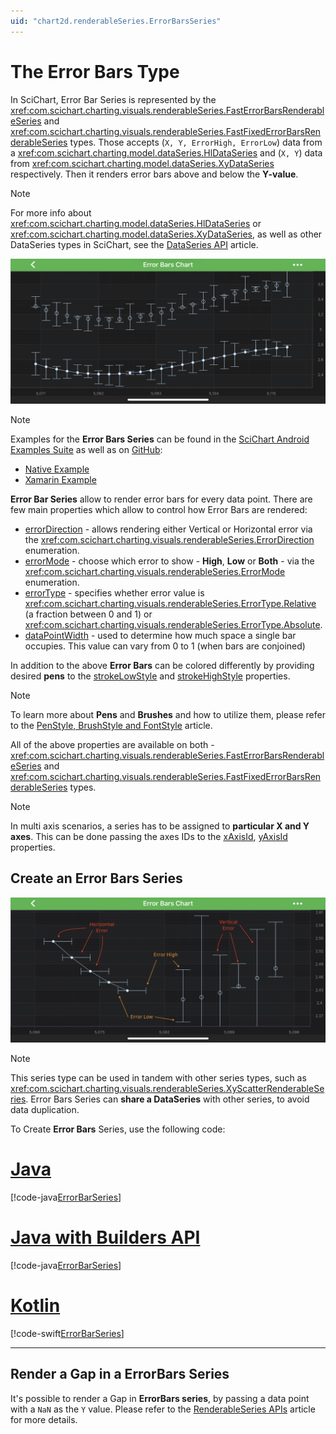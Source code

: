 ```yaml
---
uid: "chart2d.renderableSeries.ErrorBarsSeries"
---
```


# The Error Bars Type
In SciChart, Error Bar Series is represented by the <xref:com.scichart.charting.visuals.renderableSeries.FastErrorBarsRenderableSeries> and <xref:com.scichart.charting.visuals.renderableSeries.FastFixedErrorBarsRenderableSeries> types. Those accepts (`X, Y, ErrorHigh, ErrorLow`) data from a <xref:com.scichart.charting.model.dataSeries.HlDataSeries> and (`X, Y`) data from <xref:com.scichart.charting.model.dataSeries.XyDataSeries> respectively. Then it renders error bars above and below the **Y-value**.

> [!NOTE] 
> For more info about <xref:com.scichart.charting.model.dataSeries.HlDataSeries> or <xref:com.scichart.charting.model.dataSeries.XyDataSeries>, as well as other DataSeries types in SciChart, see the [DataSeries API](xref:chart2d.DataSeriesAPIs) article.

![Error Bars Type](images/error-bars-chart-example.png)

> [!NOTE] 
> Examples for the **Error Bars Series** can be found in the [SciChart Android Examples Suite](https://www.scichart.com/examples/android-chart/) as well as on [GitHub](https://github.com/ABTSoftware/SciChart.Android.Examples):
> - [Native Example](https://www.scichart.com/example/android-chart-example-error-bars/)
> - [Xamarin Example](https://www.scichart.com/example/xamarin-chart-error-bars-chart-example/)

**Error Bar Series** allow to render error bars for every data point. There are few main properties which allow to control how Error Bars are rendered:
- [errorDirection](xref:com.scichart.charting.visuals.renderableSeries.FastErrorBarsRenderableSeries.setErrorDirection(com.scichart.charting.visuals.renderableSeries.ErrorDirection)) - allows rendering either Vertical or Horizontal error via the <xref:com.scichart.charting.visuals.renderableSeries.ErrorDirection> enumeration.
- [errorMode](xref:com.scichart.charting.visuals.renderableSeries.FastErrorBarsRenderableSeries.setErrorMode(com.scichart.charting.visuals.renderableSeries.ErrorMode)) - choose which error to show - **High**, **Low** or **Both** - via the <xref:com.scichart.charting.visuals.renderableSeries.ErrorMode> enumeration.
- [errorType](xref:com.scichart.charting.visuals.renderableSeries.FastErrorBarsRenderableSeries.setErrorType(com.scichart.charting.visuals.renderableSeries.ErrorType)) - specifies whether error value is <xref:com.scichart.charting.visuals.renderableSeries.ErrorType.Relative> (a fraction between 0 and 1) or <xref:com.scichart.charting.visuals.renderableSeries.ErrorType.Absolute>.
- [dataPointWidth](xref:com.scichart.charting.visuals.renderableSeries.FastErrorBarsRenderableSeries.setDataPointWidth(double)) - used to determine how much space a single bar occupies. This value can vary from 0 to 1 (when bars are conjoined)

In addition to the above **Error Bars** can be colored differently by providing desired **pens** to the [strokeLowStyle](xref:com.scichart.charting.visuals.renderableSeries.FastErrorBarsRenderableSeries.setStrokeLowStyle(com.scichart.drawing.common.PenStyle)) and [strokeHighStyle](xref:com.scichart.charting.visuals.renderableSeries.FastErrorBarsRenderableSeries.setStrokeHighStyle(com.scichart.drawing.common.PenStyle)) properties.

> [!NOTE]
> To learn more about **Pens** and **Brushes** and how to utilize them, please refer to the [PenStyle, BrushStyle and FontStyle](xref:stylingAndTheming.PenStyleBrushStyleAndFontStyle) article.

All of the above properties are available on both - <xref:com.scichart.charting.visuals.renderableSeries.FastErrorBarsRenderableSeries> and <xref:com.scichart.charting.visuals.renderableSeries.FastFixedErrorBarsRenderableSeries> types.

> [!NOTE] 
> In multi axis scenarios, a series has to be assigned to **particular X and Y axes**. This can be done passing the axes IDs to the [xAxisId](xref:com.scichart.charting.visuals.renderableSeries.IRenderableSeries.setXAxisId(java.lang.String)), [yAxisId](xref:com.scichart.charting.visuals.renderableSeries.IRenderableSeries.setYAxisId(java.lang.String)) properties.

## Create an Error Bars Series
![Error Bars Horizontal Vertical](images/error-bars-horizontal-vertical-example.png)

> [!NOTE] 
> This series type can be used in tandem with other series types, such as <xref:com.scichart.charting.visuals.renderableSeries.XyScatterRenderableSeries>. Error Bars Series can **share a DataSeries** with other series, to avoid data duplication.

To Create **Error Bars** Series, use the following code:

# [Java](#tab/java)
[!code-java[ErrorBarSeries](../../../samples/sandbox/app/src/main/java/com/scichart/docsandbox/examples/java/series2d/ErrorBarSeries2D.java#Example)]
# [Java with Builders API](#tab/javaBuilder)
[!code-java[ErrorBarSeries](../../../samples/sandbox/app/src/main/java/com/scichart/docsandbox/examples/javaBuilder/series2d/ErrorBarSeries2D.java#Example)]
# [Kotlin](#tab/kotlin)
[!code-swift[ErrorBarSeries](../../../samples/sandbox/app/src/main/java/com/scichart/docsandbox/examples/kotlin/series2d/ErrorBarSeries2D.kt#Example)]
***

## Render a Gap in a ErrorBars Series
It's possible to render a Gap in **ErrorBars series**, by passing a data point with a `NaN` as the `Y` value. Please refer to the [RenderableSeries APIs](xref:chart2d.2DChartTypes#adding-a-gap-onto-a-renderableseries) article for more details.
